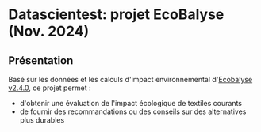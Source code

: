 # Datascientest: projet EcoBalyse (Nov. 2024)
## Présentation
Basé sur les données et les calculs d'impact environnemental d'[Ecobalyse v2.4.0](https://ecobalyse.beta.gouv.fr/), ce projet permet : 
- d'obtenir une évaluation de l'impact écologique de textiles courants
- de fournir des recommandations ou des conseils sur des alternatives plus durables
